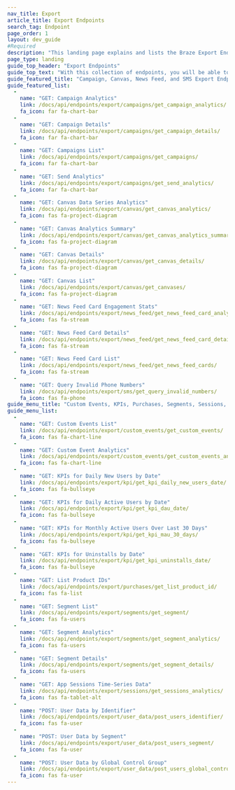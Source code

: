 ```yaml
---
nav_title: Export
article_title: Export Endpoints
search_tag: Endpoint
page_order: 1
layout: dev_guide
#Required
description: "This landing page explains and lists the Braze Export Endpoints."
page_type: landing
guide_top_header: "Export Endpoints"
guide_top_text: "With this collection of endpoints, you will be able to access and export various levels of details on your KPIs, News Feed Cards, App Sessions, users, segments, Campaigns, and Canvases. <br> <br> Be sure to consult our <a href='/docs/user_guide/administrative/access_braze/braze_instances/' target='_blank'>Instance</a>, <a href='/docs/api/api_key/' target='_blank'>API Key</a>, and <a href='/docs/api/identifier_types/' target='_blank'>identifier</a> reference documentation when building out your parameters and request bodies."
guide_featured_title: "Campaign, Canvas, News Feed, and SMS Export Endpoints"
guide_featured_list:
  - 
    name: "GET: Campaign Analytics"
    link: /docs/api/endpoints/export/campaigns/get_campaign_analytics/
    fa_icon: far fa-chart-bar
  - 
    name: "GET: Campaign Details"
    link: /docs/api/endpoints/export/campaigns/get_campaign_details/
    fa_icon: far fa-chart-bar
  - 
    name: "GET: Campaigns List"
    link: /docs/api/endpoints/export/campaigns/get_campaigns/
    fa_icon: far fa-chart-bar
  - 
    name: "GET: Send Analytics"
    link: /docs/api/endpoints/export/campaigns/get_send_analytics/
    fa_icon: far fa-chart-bar
  - 
    name: "GET: Canvas Data Series Analytics"
    link: /docs/api/endpoints/export/canvas/get_canvas_analytics/
    fa_icon: fas fa-project-diagram
  - 
    name: "GET: Canvas Analytics Summary"
    link: /docs/api/endpoints/export/canvas/get_canvas_analytics_summary/
    fa_icon: fas fa-project-diagram
  - 
    name: "GET: Canvas Details"
    link: /docs/api/endpoints/export/canvas/get_canvas_details/
    fa_icon: fas fa-project-diagram
  - 
    name: "GET: Canvas List"
    link: /docs/api/endpoints/export/canvas/get_canvases/
    fa_icon: fas fa-project-diagram
  - 
    name: "GET: News Feed Card Engagement Stats"
    link: /docs/api/endpoints/export/news_feed/get_news_feed_card_analytics/
    fa_icon: fas fa-stream
  - 
    name: "GET: News Feed Card Details"
    link: /docs/api/endpoints/export/news_feed/get_news_feed_card_details/
    fa_icon: fas fa-stream
  - 
    name: "GET: News Feed Card List"
    link: /docs/api/endpoints/export/news_feed/get_news_feed_cards/
    fa_icon: fas fa-stream
  - 
    name: "GET: Query Invalid Phone Numbers"
    link: /docs/api/endpoints/export/sms/get_query_invalid_numbers/
    fa_icon: fas fa-phone
guide_menu_title: "Custom Events, KPIs, Purchases, Segments, Sessions, and User Data Export Endpoints"
guide_menu_list:
  - 
    name: "GET: Custom Events List"
    link: /docs/api/endpoints/export/custom_events/get_custom_events/
    fa_icon: fas fa-chart-line
  - 
    name: "GET: Custom Event Analytics"
    link: /docs/api/endpoints/export/custom_events/get_custom_events_analytics/
    fa_icon: fas fa-chart-line
  - 
    name: "GET: KPIs for Daily New Users by Date"
    link: /docs/api/endpoints/export/kpi/get_kpi_daily_new_users_date/
    fa_icon: fas fa-bullseye
  - 
    name: "GET: KPIs for Daily Active Users by Date"
    link: /docs/api/endpoints/export/kpi/get_kpi_dau_date/
    fa_icon: fas fa-bullseye
  - 
    name: "GET: KPIs for Monthly Active Users Over Last 30 Days"
    link: /docs/api/endpoints/export/kpi/get_kpi_mau_30_days/
    fa_icon: fas fa-bullseye
  - 
    name: "GET: KPIs for Uninstalls by Date"
    link: /docs/api/endpoints/export/kpi/get_kpi_uninstalls_date/
    fa_icon: fas fa-bullseye
  - 
    name: "GET: List Product IDs"
    link: /docs/api/endpoints/export/purchases/get_list_product_id/
    fa_icon: fas fa-list
  - 
    name: "GET: Segment List"
    link: /docs/api/endpoints/export/segments/get_segment/
    fa_icon: fas fa-users
  - 
    name: "GET: Segment Analytics"
    link: /docs/api/endpoints/export/segments/get_segment_analytics/
    fa_icon: fas fa-users
  - 
    name: "GET: Segment Details"
    link: /docs/api/endpoints/export/segments/get_segment_details/
    fa_icon: fas fa-users
  - 
    name: "GET: App Sessions Time-Series Data"
    link: /docs/api/endpoints/export/sessions/get_sessions_analytics/
    fa_icon: fas fa-tablet-alt
  - 
    name: "POST: User Data by Identifier"
    link: /docs/api/endpoints/export/user_data/post_users_identifier/
    fa_icon: fas fa-user
  - 
    name: "POST: User Data by Segment"
    link: /docs/api/endpoints/export/user_data/post_users_segment/
    fa_icon: fas fa-user
  - 
    name: "POST: User Data by Global Control Group"
    link: /docs/api/endpoints/export/user_data/post_users_global_control_group/
    fa_icon: fas fa-user
---
```


